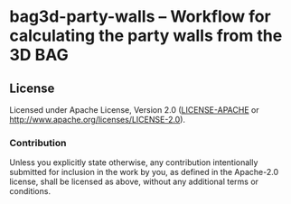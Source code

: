 # bag3d-party-walls – Workflow for calculating the party walls from the 3D BAG

## License

Licensed under Apache License, Version 2.0 ([LICENSE-APACHE](LICENSE-APACHE) or http://www.apache.org/licenses/LICENSE-2.0).

### Contribution

Unless you explicitly state otherwise, any contribution intentionally submitted
for inclusion in the work by you, as defined in the Apache-2.0 license, shall be licensed as above, without any
additional terms or conditions.
